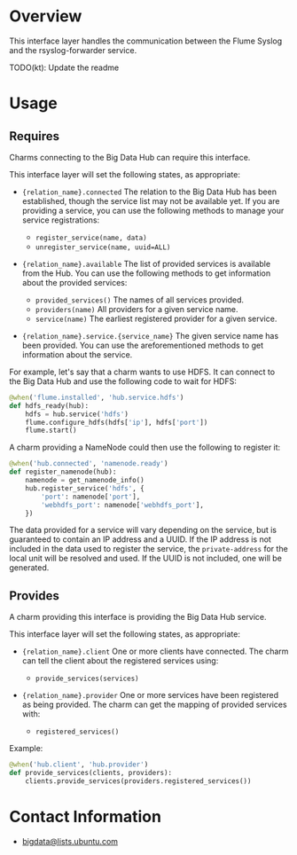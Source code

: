 # Overview

This interface layer handles the communication between the Flume Syslog and the rsyslog-forwarder service.

TODO(kt): Update the readme


# Usage

## Requires

Charms connecting to the Big Data Hub can require this interface.

This interface layer will set the following states, as appropriate:

  * `{relation_name}.connected`   The relation to the Big Data Hub has been
    established, though the service list may not be available yet.  If you
    are providing a service, you can use the following methods to manage your
    service registrations:
      * `register_service(name, data)`
      * `unregister_service(name, uuid=ALL)`

  * `{relation_name}.available`   The list of provided services is available
    from the Hub.  You can use the following methods to get information about
    the provided services:
      * `provided_services()`  The names of all services provided.
      * `providers(name)`  All providers for a given service name.
      * `service(name)`  The earliest registered provider for a given service.

  * `{relation_name}.service.{service_name}`  The given service name has been
    provided.  You can use the areforementioned methods to get information
    about the service.

For example, let's say that a charm wants to use HDFS.  It can connect to the
Big Data Hub and use the following code to wait for HDFS:

```python
@when('flume.installed', 'hub.service.hdfs')
def hdfs_ready(hub):
    hdfs = hub.service('hdfs')
    flume.configure_hdfs(hdfs['ip'], hdfs['port'])
    flume.start()
```

A charm providing a NameNode could then use the following to register it:

```python
@when('hub.connected', 'namenode.ready')
def register_namenode(hub):
    namenode = get_namenode_info()
    hub.register_service('hdfs', {
        'port': namenode['port'],
        'webhdfs_port': namenode['webhdfs_port'],
    })
```

The data provided for a service will vary depending on the service, but is
guaranteed to contain an IP address and a UUID.  If the IP address is not
included in the data used to register the service, the `private-address` for
the local unit will be resolved and used.  If the UUID is not included, one
will be generated.


## Provides

A charm providing this interface is providing the Big Data Hub service.

This interface layer will set the following states, as appropriate:

  * `{relation_name}.client` One or more clients have connected.  The charm
    can tell the client about the registered services using:
      * `provide_services(services)`

  * `{relation_name}.provider` One or more services have been registered as
    being provided.  The charm can get the mapping of provided services with:
      * `registered_services()`

Example:

```python
@when('hub.client', 'hub.provider')
def provide_services(clients, providers):
    clients.provide_services(providers.registered_services())
```


# Contact Information

- <bigdata@lists.ubuntu.com>
